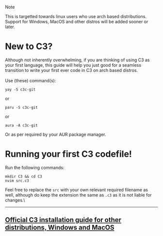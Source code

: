 > [!NOTE]
> This is targetted towards linux users who use arch based distributions.
> Support for Windows, MacOS and other distros will be added sooner or later.

# New to C3?

Although not inherently overwhelming, if you are thinking of using C3 as your first language, this guide will help you just good for a seamless transition to write your first ever code in C3 on arch based distros. <br> <br>
Use (these) command(s):
```
yay -S c3c-git
```
or
```
paru -S c3c-git
```
or
```
aura -A c3c-git
```
Or as per required by your AUR package manager.

# Running your first C3 codefile!
Run the following commands:

```
mkdir C3 && cd C3
nvim src.c3
```

Feel free to replace the `src` with your own relevant required filename as well, although do keep the extension the same as `.c3` as it is not liable for changes.\

<hr>

## [Official C3 installation guide for other distributions, Windows and MacOS](https://c3-lang.org/getting-started/prebuilt-binaries/#installing-on-windows)
